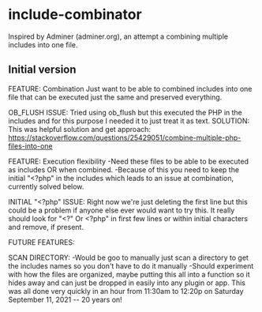 # include-combinator
Inspired by Adminer (adminer.org), an attempt a combining multiple includes into one file.

## Initial version

FEATURE: Combination 
Just want to be able to combined includes into one file that can be executed just the same and preserved everything. 

OB_FLUSH ISSUE:
Tried using ob_flush but this executed the PHP in the includes and for this purpose I needed it to just treat it as text. SOLUTION: This was helpful solution and get approach: https://stackoverflow.com/questions/25429051/combine-multiple-php-files-into-one

FEATURE: Execution flexibility
-Need these files to be able to be executed as includes OR when combined. 
-Because of this you need to keep the initial "<?php" in the includes which leads to an issue at combination, currently solved below. 

INITIAL "<?php" ISSUE: 
Right now we're just deleting the first line but this could be a problem if anyone else ever would want to try this. It really should look for "<?" Or <?php" in first few lines or within initial characters and remove, if present. 


FUTURE FEATURES:

SCAN DIRECTORY: 
-Would be goo to manually just scan a directory to get the includes names so you don't have to do it manually
-Should experiment with how the files are organized, maybe putting this all into a function so it hides away and can just be dropped in easily into any plugin or app. This was all done very quickly in an hour from 11:30am to 12:20p on Saturday September 11, 2021 -- 20 years on!


